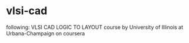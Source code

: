 # vlsi-cad
following: VLSI CAD LOGIC TO LAYOUT  course by University of Illinois at Urbana-Champaign on coursera
